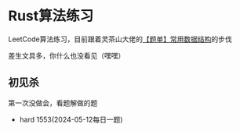 # Rust算法练习
LeetCode算法练习，目前跟着灵茶山大佬的[【题单】常用数据结构](https://leetcode.cn/circle/discuss/mOr1u6/)的步伐

差生文具多，你什么也没看见（嘿嘿）

## 初见杀

第一次没做会，看题解做的题
- hard 1553(2024-05-12每日一题)